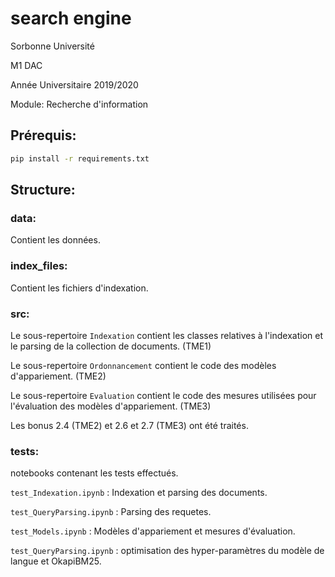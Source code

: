 # search engine


Sorbonne Université

M1 DAC

Année Universitaire 2019/2020


Module: Recherche d'information


## Prérequis:
```bash
pip install -r requirements.txt
```

## Structure:
### data:
Contient les données. 
### index_files:
Contient les fichiers d'indexation.
### src:
Le sous-repertoire `Indexation` contient les classes relatives à l'indexation et le parsing de la collection de documents. (TME1)

Le sous-repertoire `Ordonnancement` contient le code des modèles d'appariement. (TME2)

Le sous-repertoire `Evaluation` contient le code des mesures utilisées pour l'évaluation des modèles d'appariement. (TME3) 

Les bonus 2.4 (TME2) et 2.6 et 2.7 (TME3) ont été traités.

### tests:

notebooks contenant les tests effectués.

`test_Indexation.ipynb` : Indexation et parsing des documents.

`test_QueryParsing.ipynb` : Parsing des requetes.

`test_Models.ipynb` : Modèles d'appariement et mesures d'évaluation.

`test_QueryParsing.ipynb` : optimisation des hyper-paramètres du modèle de langue et OkapiBM25.


